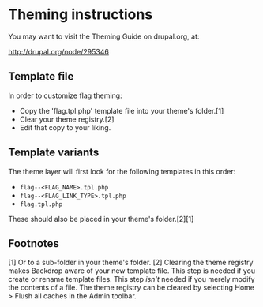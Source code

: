 Theming instructions
====================

You may want to visit the Theming Guide on drupal.org, at:

  <http://drupal.org/node/295346>

Template file
-------------

In order to customize flag theming:

- Copy the 'flag.tpl.php' template file into your theme's folder.[1]
- Clear your theme registry.[2]
- Edit that copy to your liking.

Template variants
-----------------

The theme layer will first look for the following templates in this order:

- `flag--<FLAG_NAME>.tpl.php`
- `flag--<FLAG_LINK_TYPE>.tpl.php`
- `flag.tpl.php`

These should also be placed in your theme's folder.[2][1]

Footnotes
---------

[1] Or to a sub-folder in your theme's folder.
[2] Clearing the theme registry makes Backdrop aware of your new template
file. This step is needed if you create or rename template files. This
step *isn't* needed if you merely modify the contents of a file. The theme
registry can be cleared by selecting Home > Flush all caches in the Admin toolbar.
